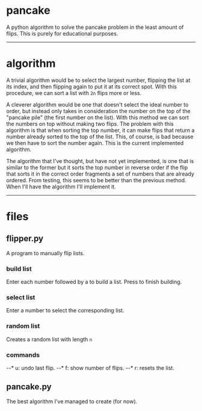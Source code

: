 # pancake
A python algorithm to solve the pancake problem in the least amount of flips.
This is purely for educational purposes.

---

# algorithm
A trivial algorithm would be to select the largest number, flipping the list at
its index, and then flipping again to put it at its correct spot. With this procedure,
we can sort a list with `2n` flips more or less.

A cleverer algorithm would be one that doesn't select the ideal number to order, but instead
only takes in consideration the number on the top of the "pancake pile" (the first number
on the list). With this method we can sort the numbers on top without making two flips. The
problem with this algorithm is that when sorting the top number, it can make flips that return
a number already sorted to the top of the list. This, of course, is bad because we then have to
sort the number again.
This is the current implemented algorithm.

The algorithm that I've thought, but have not yet implemented, is one that is similar to the
former but it sorts the top number in reverse order if the flip that sorts it in the correct
order fragments a set of numbers that are already ordered. From testing, this seems to be better
than the previous method. When I'll have the algorithm I'll implement it.


---

# files
## flipper.py
A program to manually flip lists.
### build list
Enter each number followed by a <RET> to build a list.
Press <RET> to finish building.

### select list
Enter a number to select the corresponding list.

### random list
Creates a random list with length `n`

### commands
--* u: undo last flip.
--* f: show number of flips.
--* r: resets the list.

## pancake.py
The best algorithm I've managed to create (for now).